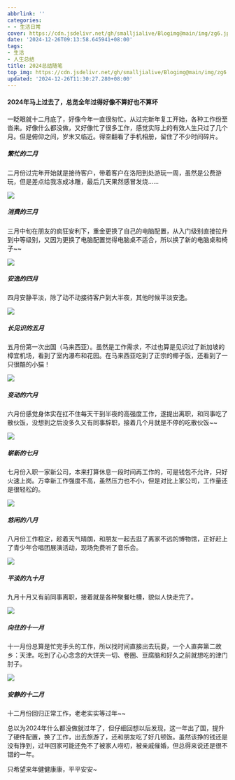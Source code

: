 ```yaml
---
abbrlink: ''
categories:
- - 生活日常
cover: https://cdn.jsdelivr.net/gh/smalljialive/Blogimg@main/img/zg6.jpg
date: '2024-12-26T09:13:58.645941+08:00'
tags:
- 生活
- 人生总结
title: 2024总结随笔
top_img: https://cdn.jsdelivr.net/gh/smalljialive/Blogimg@main/img/zg6.jpg
updated: '2024-12-26T11:30:27.280+08:00'
---
```

#### 2024年马上过去了，总览全年过得好像不算好也不算坏

一眨眼就十二月底了，好像今年一直很匆忙。从过完新年复工开始，各种工作纷至沓来。好像什么都没做，又好像忙了很多工作，感觉实际上的有效人生只过了几个月。但是俯仰之间，岁末又临近。得空翻看了手机相册，留住了不少时间碎片。

##### 繁忙的二月

二月份过完年开始就是接待客户，带着客户在洛阳到处游玩一周，虽然是公费游玩，但是差点给我冻成冰雕，最后几天果然感冒发烧......

![](https://cdn.jsdelivr.net/gh/smalljialive/Blogimg@main/img/zg1.jpg)

##### 消费的三月

三月中旬在朋友的疯狂安利下，重金更换了自己的电脑配置，从入门级别直接拉升到中等级别，又因为更换了电脑配置觉得电脑桌不适合，所以换了新的电脑桌和椅子~~

![](https://cdn.jsdelivr.net/gh/smalljialive/Blogimg@main/img/zg3.jpg)

##### 安逸的四月

四月安静平淡，除了动不动接待客户到大半夜，其他时候平淡安逸。

![](https://cdn.jsdelivr.net/gh/smalljialive/Blogimg@main/img/zg4.jpg)

##### 长见识的五月

五月份第一次出国（马来西亚）。虽然是工作需求，不过也算是见识过了新加坡的樟宜机场，看到了室内瀑布和花园。在马来西亚吃到了正宗的椰子饭，还看到了一只很酷的小猫！

![](https://cdn.jsdelivr.net/gh/smalljialive/Blogimg@main/img/zg2.jpg)

##### 变动的六月

六月份感觉身体实在扛不住每天干到半夜的高强度工作，遂提出离职，和同事吃了散伙饭，没想到之后没多久又有同事辞职，接着几个月就是不停的吃散伙饭~~

![](https://cdn.jsdelivr.net/gh/smalljialive/Blogimg@main/img/zg5.jpg)

##### 崭新的七月

七月份入职一家新公司，本来打算休息一段时间再工作的，可是钱包不允许，只好火速上岗。万幸新工作强度不高，虽然压力也不小，但是对比上家公司，工作量还是很轻松的。

![](https://cdn.jsdelivr.net/gh/smalljialive/Blogimg@main/img/zg6.jpg)

##### 悠闲的八月

八月份工作稳定，趁着天气晴朗，和朋友一起去逛了离家不远的博物馆，正好赶上了青少年合唱团展演活动，现场免费听了音乐会。

![](https://cdn.jsdelivr.net/gh/smalljialive/Blogimg@main/img/zg7.jpg)

##### 平淡的九十月

九月十月又有前同事离职，接着就是各种聚餐吐槽，貌似人快走完了。

![](https://cdn.jsdelivr.net/gh/smalljialive/Blogimg@main/img/zg8.jpg)

##### 向往的十一月

十一月份总算是忙完手头的工作，所以找时间直接出去玩耍，一个人直奔第二故乡：天津。吃到了心心念念的大饼夹一切、卷圈、豆腐脑和好久之前就想吃的津门肘子。

![](https://cdn.jsdelivr.net/gh/smalljialive/Blogimg@main/img/zg9.jpg)

##### 安静的十二月

十二月份回归正常工作，老老实实等过年~~

总以为2024年什么都没做就过年了，但仔细回想以后发现，这一年出了国，提升了硬件配置，换了工作，出去旅游了，还和朋友吃了好几顿饭。虽然该挣的钱还是没有挣到，过年回家可能还免不了被家人唠叨，被亲戚催婚，但总得来说还是很不错的一年。

只希望来年健健康康，平平安安~
